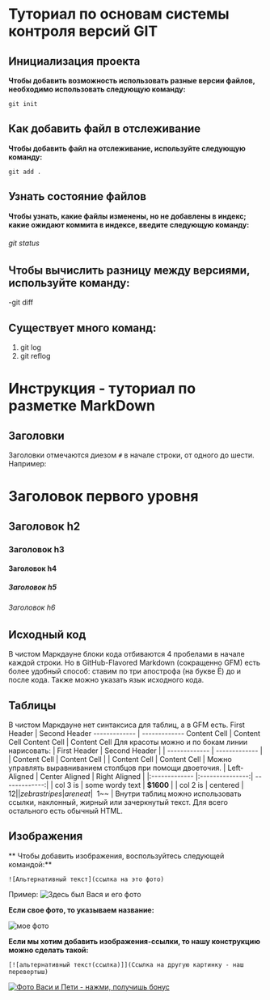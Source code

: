 # Туториал по основам системы контроля версий GIT


## Инициализация проекта
**Чтобы добавить возможность использовать разные версии файлов, необходимо использовать следующую команду:**

```fix
git init
```


## Как добавить файл в отслеживание
**Чтобы добавить файл на отслеживание, используйте следующую команду:**

```
git add .
```

## Узнать состояние файлов
**Чтобы узнать, какие файлы изменены, но не добавлены в индекс; какие ожидают коммита в индексе, введите следующую команду:**

###### git status

## Чтобы вычислить разницу между версиями, используйте команду:
-git diff

## Существует много команд:
1. git log
2. git reflog

# Инструкция - туториал по разметке MarkDown


## Заголовки

Заголовки отмечаются диезом `#` в начале строки, от
одного до шести. Например:
# Заголовок первого уровня #
## Заголовок h2
### Заголовок h3
#### Заголовок h4
##### Заголовок h5
###### Заголовок h6


## Исходный код

В чистом Маркдауне блоки кода отбиваются 4 пробелами в начале
каждой строки.
Но в GitHub-Flavored Markdown (сокращенно GFM) есть более
удобный способ: ставим по три апострофа (на букве Ё) до и после
кода. Также можно указать язык исходного кода.


## Таблицы

В чистом Маркдауне нет синтаксиса для таблиц, а в GFM
есть.
First Header | Second Header
------------- | -------------
Content Cell | Content Cell
Content Cell | Content Cell
Для красоты можно и по бокам линии нарисовать:
| First Header | Second Header |
| ------------- | ------------- |
| Content Cell | Content Cell |
| Content Cell | Content Cell |
Можно управлять выравниванием столбцов при помощи
двоеточия.
| Left-Aligned | Center Aligned | Right Aligned |
|:------------- |:---------------:| -------------:|
| col 3 is | some wordy text | **$1600** |
| col 2 is | centered | $12 |
| zebra stripes | are neat | ~~$1~~ |
Внутри таблиц можно использовать ссылки, наклонный,
жирный или зачеркнутый текст.
Для всего остального есть обычный HTML.




## Изображения

** Чтобы добавить изображения, воспользуйтесь следующей командой:**

```
![Альтернативный текст](ссылка на это фото)
```
Пример:
![Здесь был Вася и его фото](https://images.unsplash.com/photo-1517649763962-0c623066013b?ixlib=rb-4.0.3&ixid=M3wxMjA3fDB8MHxwaG90by1wYWdlfHx8fGVufDB8fHx8fA%3D%3D&auto=format&fit=crop&w=1170&q=80)

**Если свое фото, то указываем название:**

![мое фото](DSC_3794.jpg)

**Если мы хотим добавить изображения-ссылки, то нашу конструкцию можно сделать такой:**

```
[![альтернативный текст(ссылка)]](Ссылка на другую картинку - наш перевертыш)
```
[![Фото Васи и Пети - нажми, получишь бонус](https://images.unsplash.com/photo-1517649763962-0c623066013b?ixlib=rb-4.0.3&ixid=M3wxMjA3fDB8MHxwaG90by1wYWdlfHx8fGVufDB8fHx8fA%3D%3D&auto=format&fit=crop&w=1170&q=80)](https://media.istockphoto.com/id/1464605292/ru/%D1%84%D0%BE%D1%82%D0%BE/%D1%81%D1%82%D0%B0%D1%80%D1%88%D0%B8%D0%B9-%D1%87%D0%B5%D1%80%D0%BD%D0%B0%D1%8F-%D0%BF%D0%B0%D1%80%D0%B0-%D1%85%D0%BE%D0%B4%D1%8C%D0%B1%D0%B0-%D0%BE%D1%82-%D1%82%D0%B5%D0%BD%D0%BD%D0%B8%D1%81%D0%BD%D0%BE%D0%B3%D0%BE-%D0%BA%D0%BE%D1%80%D1%82%D0%B0.jpg?s=612x612&w=is&k=20&c=rVYixmaCs1vHtjejQoITvaGFmOdKBkn14rSlE731nJY=)

